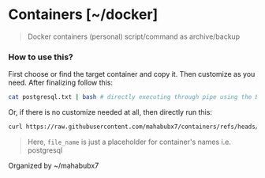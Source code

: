 # Containers [~/docker]

> Docker containers (personal) script/command as archive/backup

### How to use this?

First choose or find the target container and copy it. Then customize as you need. After finalizing follow this:

```bash
cat postgresql.txt | bash # directly executing through pipe using the Bash
```

Or, if there is no customize needed at all, then directly run this:

```bash
curl https://raw.githubusercontent.com/mahabubx7/containers/refs/heads/main/<file_name>.txt | bash # use `sudo bash` if you really need
```

> Here, `file_name` is just a placeholder for container's names i.e. postgresql

Organized by ~/mahabubx7
